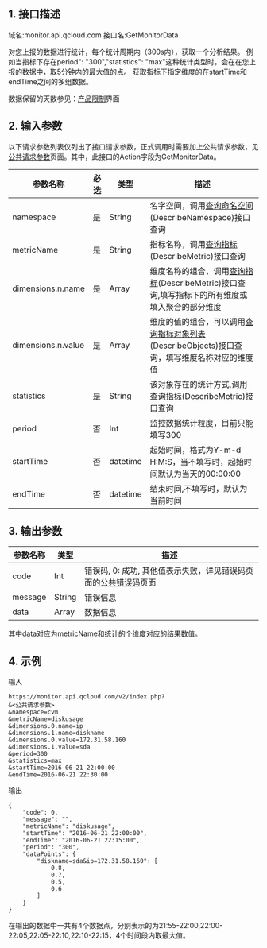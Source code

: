 ## 1. 接口描述
域名:monitor.api.qcloud.com
接口名:GetMonitorData


对您上报的数据进行统计，每个统计周期内（300s内），获取一个分析结果。
例如当指标下存在period": "300","statistics": "max"这种统计类型时，会在在您上报的数据中，取5分钟内的最大值的点。
获取指标下指定维度的在startTime和endTime之间的多组数据。

数据保留的天数参见：<a href="https://www.qcloud.com/doc/product/397/4002">产品限制</a>界面

## 2. 输入参数
以下请求参数列表仅列出了接口请求参数，正式调用时需要加上公共请求参数，见<a href="/doc/api/255/公共请求参数" title="公共请求参数">公共请求参数</a>页面。其中，此接口的Action字段为GetMonitorData。

| 参数名称 | 必选  | 类型 | 描述 |
|---------|---------|---------|---------|
| namespace | 是 | String | 名字空间，调用<a href="/doc/api/255/查询命名空间" title="查询命名空间">查询命名空间</a>(DescribeNamespace)接口查询|
| metricName | 是 | String | 指标名称，调用<a href="/doc/api/255/查询指标" title="查询指标">查询指标</a>(DescribeMetric)接口查询|
| dimensions.n.name| 是| Array | 维度名称的组合，调用<a href="/doc/api/255/查询指标" title="查询指标">查询指标</a>(DescribeMetric)接口查询,填写指标下的所有维度或填入聚合的部分维度|
| dimensions.n.value | 是 | Array | 维度的值的组合，可以调用<a href="/doc/api/255/查询指标对象列表" title="查询指标对象列表">查询指标对象列表</a>(DescribeObjects)接口查询，填写维度名称对应的维度值|
| statistics  | 是 | String |该对象存在的统计方式,调用<a href="/doc/api/255/查询指标" title="查询指标">查询指标</a>(DescribeMetric)接口查询|
| period | 否 | Int | 监控数据统计粒度，目前只能填写300|
| startTime | 否 | datetime | 起始时间，格式为Y-m-d H:M:S，当不填写时，起始时间默认为当天的00:00:00|
| endTime | 否 | datetime | 结束时间,不填写时，默认为当前时间|



## 3. 输出参数
| 参数名称 | 类型 | 描述 |
|---------|---------|---------|
| code | Int |错误码, 0: 成功, 其他值表示失败，详见错误码页面的<a href="/doc/api/255/错误码" title="错误码">公共错误码</a>页面|
| message | String | 错误信息|
| data | Array | 数据信息 |

其中data对应为metricName和统计的个维度对应的结果数值。

## 4. 示例
输入
```
https://monitor.api.qcloud.com/v2/index.php?
&<公共请求参数>
&namespace=cvm
&metricName=diskusage
&dimensions.0.name=ip
&dimensions.1.name=diskname
&dimensions.0.value=172.31.58.160
&dimensions.1.value=sda
&period=300
&statistics=max
&startTime=2016-06-21 22:00:00
&endTime=2016-06-21 22:30:00
```
输出
```
{
    "code": 0,
    "message": "",
    "metricName": "diskusage",
    "startTime": "2016-06-21 22:00:00",
    "endTime": "2016-06-21 22:15:00",
    "period": "300",
    "dataPoints": {
        "diskname=sda&ip=172.31.58.160": [
            0.8,
            0.7,
            0.5,
            0.6
        ]
    }
}
```
在输出的数据中一共有4个数据点，分别表示的为21:55-22:00,22:00-22:05,22:05-22:10,22:10-22:15，4个时间段内取最大值。

